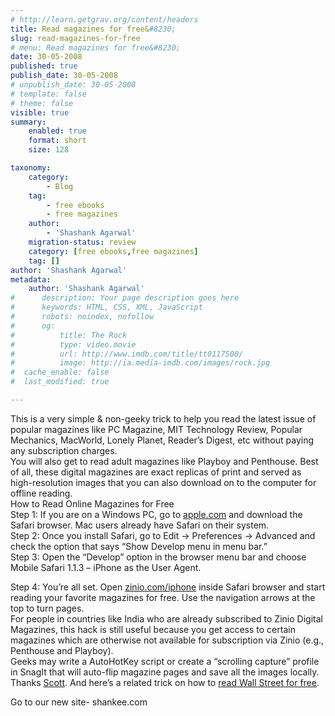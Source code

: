 ```yaml
---
# http://learn.getgrav.org/content/headers
title: Read magazines for free&#8230;
slug: read-magazines-for-free
# menu: Read magazines for free&#8230;
date: 30-05-2008
published: true
publish_date: 30-05-2008
# unpublish_date: 30-05-2008
# template: false
# theme: false
visible: true
summary:
    enabled: true
    format: short
    size: 128

taxonomy:
    category:
        - Blog
    tag:
        - free ebooks
        - free magazines
    author:
        - 'Shashank Agarwal'
    migration-status: review
    category: [free ebooks,free magazines]
    tag: []
author: 'Shashank Agarwal'
metadata:
    author: 'Shashank Agarwal'
#      description: Your page description goes here
#      keywords: HTML, CSS, XML, JavaScript
#      robots: noindex, nofollow
#      og:
#          title: The Rock
#          type: video.movie
#          url: http://www.imdb.com/title/tt0117500/
#          image: http://ia.media-imdb.com/images/rock.jpg
#  cache_enable: false
#  last_modified: true

---
```


This is a very simple & non-geeky trick to help you read the latest issue of popular magazines like PC Magazine, MIT Technology Review, Popular Mechanics, MacWorld, Lonely Planet, Reader’s Digest, etc without paying any subscription charges.  
You will also get to read adult magazines like Playboy and Penthouse. Best of all, these digital magazines are exact replicas of print and served as high-resolution images that you can also download on to the computer for offline reading.  
How to Read Online Magazines for Free  
Step 1: If you are on a Windows PC, go to [apple.com](http://www.apple.com/safari/download/) and download the Safari browser. Mac users already have Safari on their system.  
Step 2: Once you install Safari, go to Edit -> Preferences -> Advanced and check the option that says “Show Develop menu in menu bar.”  
Step 3: Open the “Develop” option in the browser menu bar and choose Mobile Safari 1.1.3 – iPhone as the User Agent.

Step 4: You’re all set. Open [zinio.com/iphone](http://imgs.zinio.com/iphone/) inside Safari browser and start reading your favorite magazines for free. Use the navigation arrows at the top to turn pages.  
For people in countries like India who are already subscribed to Zinio Digital Magazines, this hack is still useful because you get access to certain magazines which are otherwise not available for subscription via Zinio (e.g., Penthouse and Playboy).  
Geeks may write a AutoHotKey script or create a “scrolling capture” profile in SnagIt that will auto-flip magazine pages and save all the images locally. Thanks [Scott](http://boardingarea.com/blogs/traveltechtalk/2008/05/26/bored-at-the-airport-read-a-free-magazine/). And here’s a related trick on how to [read Wall Street for free](http://labnol.blogspot.com/2007/07/read-full-articles-on-wall-street.html).

Go to our new site- shankee.com
